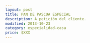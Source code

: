 ```yaml
---
layout: post
title: PAN DE PASCUA ESPECIAL
description: A petición del cliente.
modified: 2013-10-23
category: especialidad-casa
price: $XXX
---
```

